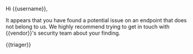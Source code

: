 Hi {{username}},

It appears that you have found a potential issue on an endpoint that does not belong to us. We highly recommend trying to get in touch with {{vendor}}'s security team about your finding.

{{triager}}